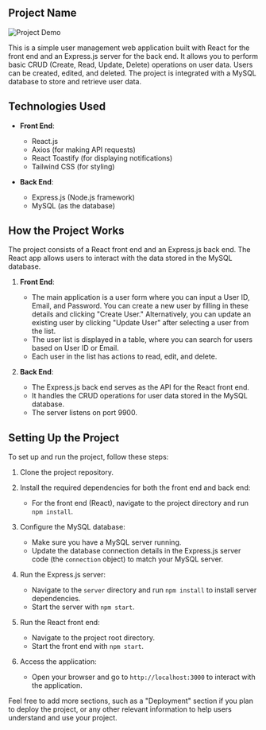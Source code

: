 ## Project Name
![Project Demo](https://youtu.be/KyKJ7sBJT8w)

This is a simple user management web application built with React for the front end and an Express.js server for the back end. It allows you to perform basic CRUD (Create, Read, Update, Delete) operations on user data. Users can be created, edited, and deleted. The project is integrated with a MySQL database to store and retrieve user data.

## Technologies Used

- **Front End**:
  - React.js
  - Axios (for making API requests)
  - React Toastify (for displaying notifications)
  - Tailwind CSS (for styling)

- **Back End**:
  - Express.js (Node.js framework)
  - MySQL (as the database)

## How the Project Works

The project consists of a React front end and an Express.js back end. The React app allows users to interact with the data stored in the MySQL database.

1. **Front End**:
   - The main application is a user form where you can input a User ID, Email, and Password. You can create a new user by filling in these details and clicking "Create User." Alternatively, you can update an existing user by clicking "Update User" after selecting a user from the list.
   - The user list is displayed in a table, where you can search for users based on User ID or Email.
   - Each user in the list has actions to read, edit, and delete.

2. **Back End**:
   - The Express.js back end serves as the API for the React front end.
   - It handles the CRUD operations for user data stored in the MySQL database.
   - The server listens on port 9900.

## Setting Up the Project

To set up and run the project, follow these steps:

1. Clone the project repository.

2. Install the required dependencies for both the front end and back end:
   - For the front end (React), navigate to the project directory and run `npm install`.

3. Configure the MySQL database:
   - Make sure you have a MySQL server running.
   - Update the database connection details in the Express.js server code (the `connection` object) to match your MySQL server.

4. Run the Express.js server:
   - Navigate to the `server` directory and run `npm install` to install server dependencies.
   - Start the server with `npm start`.

5. Run the React front end:
   - Navigate to the project root directory.
   - Start the front end with `npm start`.

6. Access the application:
   - Open your browser and go to `http://localhost:3000` to interact with the application.


Feel free to add more sections, such as a "Deployment" section if you plan to deploy the project, or any other relevant information to help users understand and use your project.
